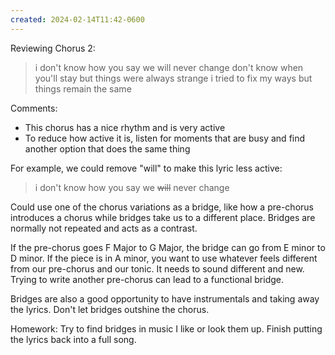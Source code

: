 ```yaml
---
created: 2024-02-14T11:42-0600
---
```


Reviewing Chorus 2:
> i don't know how you say we will never change
> don't know when you'll stay but things were always strange
> i tried to fix my ways
> but things remain the same

Comments:
- This chorus has a nice rhythm and is very active
- To reduce how active it is, listen for moments that are busy and find another option that does the same thing

For example, we could remove "will" to make this lyric less active:
> i don't know how you say we ~~will~~ never change

Could use one of the chorus variations as a bridge, like how a pre-chorus introduces a chorus while bridges take us to a different place. Bridges are normally not repeated and acts as a contrast.

If the pre-chorus goes F Major to G Major, the bridge can go from E minor to D minor. If the piece is in A minor, you want to use whatever feels different from our pre-chorus and our tonic. It needs to sound different and new. Trying to write another pre-chorus can lead to a functional bridge.

Bridges are also a good opportunity to have instrumentals and taking away the lyrics. Don't let bridges outshine the chorus.

Homework: Try to find bridges in music I like or look them up. Finish putting the lyrics back into a full song.
